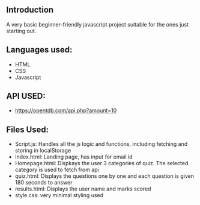 
## Introduction
A very basic beginner-friendly javascript project suitable for the ones just starting out. 

## Languages used:
- HTML
- CSS
- Javascript

## API USED:
- https://opentdb.com/api.php?amount=10

## Files Used:

- Script.js: Handles all the js logic and functions, including fetching and storing in localStorage
- index.html: Landing page, has input for email id
- Homepage.html: Dispkays the user 3 categories of quiz. The selected category is used to fetch from api
- quiz.html: Displays the questions one by one and each question is given 180 seconds to answer
- results.html: Displays the user name and marks scored
- style.css: very minimal styling used